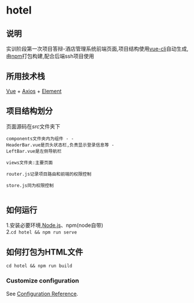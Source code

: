 hotel
===
## 说明
实训阶段第一次项目答辩-酒店管理系统前端页面,项目结构使用[vue-cli](https://cli.vuejs.org/zh/)自动生成,由[npm](https://www.npmjs.cn/)打包构建,配合后端ssh项目使用

## 所用技术栈
[Vue](https://cn.vuejs.org/) + [Axios](http://www.axios-js.com/) + [Element](https://element.eleme.cn/#/)

## 项目结构划分
页面源码在*src*文件夹下  
<code><pre>components文件夹内为组件 - 
                   - HeaderBar.vue是页头状态栏,负责显示登录信息等
                   - LeftBar.vue是左侧导航栏  
views文件夹:主要页面  
router.js记录项目路由和前端的权限控制  
store.js同为权限控制  
</pre></code>
## 如何运行
1.安装必要环境,[Node.js](https://nodejs.org/en/)、npm(node自带)  
2.`cd hotel && npm run serve`

## 如何打包为HTML文件
`cd hotel && npm run build`


### Customize configuration
See [Configuration Reference](https://cli.vuejs.org/config/).
